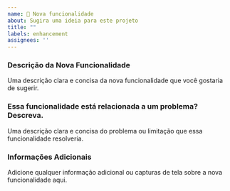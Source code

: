 ```yaml
---
name: 🚀 Nova funcionalidade
about: Sugira uma ideia para este projeto
title: ""
labels: enhancement
assignees: ''
---
```


### Descrição da Nova Funcionalidade

Uma descrição clara e concisa da nova funcionalidade que você gostaria de sugerir.

### Essa funcionalidade está relacionada a um problema? Descreva.

Uma descrição clara e concisa do problema ou limitação que essa funcionalidade resolveria.

### Informações Adicionais

Adicione qualquer informação adicional ou capturas de tela sobre a nova funcionalidade aqui.
